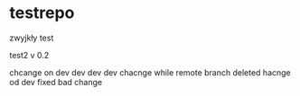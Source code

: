 testrepo
========
zwyjkły test

test2
v 0.2


chcange on dev
dev dev dev
chacnge while remote branch deleted
hacnge od dev
fixed bad change

